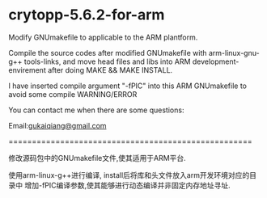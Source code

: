 crytopp-5.6.2-for-arm
=====================

Modify GNUmakefile to applicable to the ARM plantform.


Compile the source codes after modified GNUmakefile with arm-linux-gnu-g++ tools-links, and move head files and libs into 
ARM development-envirement after doing MAKE && MAKE INSTALL.

I have inserted compile argument "-fPIC" into this ARM GNUmakefile to avoid some compile WARNING/ERROR



You can contact me when there are some questions:

Email:gukaiqiang@gmail.com



====================================================

修改源码包中的GNUmakefile文件,使其适用于ARM平台.

使用arm-linux-g++进行编译, install后将库和头文件放入arm开发环境对应的目录中
增加-fPIC编译参数,使其能够进行动态编译并非固定内存地址寻址.
